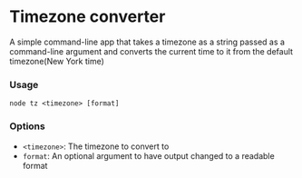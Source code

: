# Timezone converter
A simple command-line app that takes a timezone as a string passed as a command-line argument and converts the current time to it from the default timezone(New York time)

### Usage
```
node tz <timezone> [format]
```

### Options
- `<timezone>`: The timezone to convert to
- `format`: An optional argument to have output changed to a readable format
